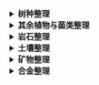 <details>
<summary><b>树种整理</b></summary>

| 树种中文名 | 树种英文名     | 推测学名 | 链接 | 备注 |
| ---------- | -------------- | -------- | ---- | ---- |
| 香脂冷杉   | Balsam Fir     | *Abies balsamea* | [植物智](https://www.iplant.cn/info/Abies%20balsamea)<br>[Wikipedia](https://en.wikipedia.org/wiki/Abies_balsamea) |
| 河桦       | Black Birch    | *Betula nigra* | [植物智](https://www.iplant.cn/info/Betula%20nigra)<br>[Wikipedia](https://en.wikipedia.org/wiki/Betula_nigra) |
| 黑胡桃     | Black Walnut   | *Juglans nigra* | [植物智](https://www.iplant.cn/info/Juglans%20nigra)<br>[Wikipedia](https://en.wikipedia.org/wiki/Juglans_nigra) |
| 雪松       | Cedar          | *Cedrus* sp. | [植物智](https://www.iplant.cn/info/Cedrus)<br>[Wikipedia](https://en.wikipedia.org/wiki/Cedrus) |
| 肉桂       | Cinnamon       | *Cinnamomum* sp. | [植物智](https://www.iplant.cn/info/Cinnamomum)<br>[Wikipedia](https://en.wikipedia.org/wiki/Cinnamomum) | 还是肉桂常用些（
| 椰         | Coconut Palm   | *Cocos nucifera* | [植物智](https://www.iplant.cn/info/Cocos%20nucifera)<br>[Wikipedia](https://en.wikipedia.org/wiki/Coconut) |
| 欧洲栓皮栎 | Cork Oak       | *Quercus suber* | [植物智](https://www.iplant.cn/info/Quercus%20suber)<br>[Wikipedia](https://en.wikipedia.org/wiki/Quercus_suber) |
| 加拿大铁杉 | Eastern Hemlock | *Tsuga canadensis* | [植物智](https://www.iplant.cn/info/Tsuga%20canadensis)<br>[Wikipedia](https://en.wikipedia.org/wiki/Tsuga_canadensis) |
| 刺桐       | Erythrina      | *Erythrina* sp. | [植物智](https://www.iplant.cn/info/Erythrina)<br>[Wikipedia](https://en.wikipedia.org/wiki/Erythrina) |
| 美国皂荚   | Honey Locust   | *Gleditsia triacanthos* | [植物智](https://www.iplant.cn/info/Gleditsia%20triacanthos)<br>[Wikipedia](https://en.wikipedia.org/wiki/Honey_locust) |
| 杜松       | Juniper        | *Juniperus* sp. | [植物智](https://www.iplant.cn/info/Juniperus)<br>[Wikipedia](https://en.wikipedia.org/wiki/Juniper) | 会产出杜松子
| 木兰       | Magnolia       | *Magnolia* sp. | [植物智](https://www.iplant.cn/info/Magnolia)<br>[Wikipedia](https://en.wikipedia.org/wiki/Magnolia) |
| 枫         | Maple          | *Acer* sp. | [植物智](https://www.iplant.cn/info/Acer)<br>[Wikipedia](https://en.wikipedia.org/wiki/Maple) |
| *北美果松* | Pinyon Pine    | *Pinus* subsect. *Cembroides* | [Wikipedia](https://en.wikipedia.org/wiki/Pinyon_pine) | 植物智里这些物种都叫xx果松<br>根据产地起的名
| *西部桦*   | Red Birch      | *Betula occidentalis* | [植物智](https://www.iplant.cn/info/Betula%20occidentalis)<br>[Wikipedia](https://en.wikipedia.org/wiki/Betula_occidentalis) | 根据种加词起的名<br>`西桦`已有，`水桦`易歧义
| 橡胶树     | Sharinga       | *Hevea brasiliensis* | [植物智](https://www.iplant.cn/info/Hevea%20brasiliensis)<br>[Wikipedia](https://en.wikipedia.org/wiki/Hevea_brasiliensis) |
| 垂柳       | Weeping Willow | *Salix babylonica* | [植物智](https://www.iplant.cn/info/Salix%20babylonica)<br>[Wikipedia](https://en.wikipedia.org/wiki/Salix_babylonica) |
| 异叶铁杉   | Western Hemlock | *Tsuga heterophylla* | [植物智](https://www.iplant.cn/info/Tsuga%20heterophylla)<br>[Wikipedia](https://en.wikipedia.org/wiki/Tsuga_heterophylla) |
| 加拿大黄桦 | Yellow Birch   | *Betula alleghaniensis* | [植物智](https://www.iplant.cn/info/Betula%20alleghaniensis)<br>[Wikipedia](https://en.wikipedia.org/wiki/Betula_alleghaniensis) |

注：木种还有两个`烧焦的`/`Charred`（仅出现于木炭堆燃烧后）和`石化紫颂`/`Petrified Chorus`（没有树苗，自然生成的形态和[紫颂树](https://minecraft.fandom.com/zh/wiki/%E7%B4%AB%E9%A2%82%E6%A0%91)类似，`硅化`听上去有点怪）

</details><details>
<summary><b>其余植物与菌类整理</b></summary>

| 植物与菌类中文名 | 植物与菌类英文名           | 推测学名 | 链接 | 备注 |
| ---------------- | -------------------------- | -------- | ---- | ---- |
|                  | Lily                       |          |      |      |
|                  | Morning Glory              |          |      |      |
|                  | Bellflower                 |          |      |      |
|                  | Goldenrod                  |          |      |      |
|                  | Clover                     |          |      |      |
|                  | Stinging Nettle            |          |      |      |
|                  | Oyster Mushroom            |          |      |      |
|                  | Lion's Mane Mushroom       |          |      |      |
|                  | Sulfur Shelf Mushroom      |          |      |      |
|                  | Honey Mushroom             |          |      |      |
|                  | Artist Conk Mushroom       |          |      |      |
|                  | Turkey Tail Mushroom       |          |      |      |
|                  | Cinnabar Polypore Mushroom |          |      |      |
|                  | Tinder Conk Mushroom       |          |      |      |
|                  | Asparagus                  |          |      |      |
|                  | Barley                     |          |      |      |
|                  | Camphor Basil              |          |      |      |
|                  | Corn                       |          |      |      |
|                  | Cotton                     |          |      |      |
|                  | Jute                       |          |      |      |
|                  | Millet                     |          |      |      |
|                  | Oat                        |          |      |      |
|                  | Rice                       |          |      |      |
|                  | Rye                        |          |      |      |
|                  | Sorghum                    |          |      |      |
|                  | Elderberry                 |          |      |      |
|                  | Snowberry                  |          |      |      |
|                  | Blueberry                  |          |      |      |
|                  | Raspberry                  |          |      |      |
|                  | Blackberry                 |          |      |      |
|                  | Cranberry                  |          |      |      |
|                  | Pokeberry                  |          |      |      |
|                  | Strawberry                 |          |      |      |
|                  | Pineapple                  |          |      |      |
|                  | Banana Yucca               |          |      |      |
|                  | Aloe                       |          |      |      |
|                  | Soybean                    |          |      |      |
|                  | Juniper Berry              |          |      |      |

</details><details>
<summary><b>岩石整理</b></summary>

| 岩石中文名 | 岩石英文名        | 分类         | 出现位置             | 链接 | 备注 |
| ---------- | ----------------- | ------------ | -------------------- | ---- | ---- |
| 砂岩       | Sandstone         | 沉积岩       | 主世界<br>河海滩     |      |      |
| 红砂岩     | Red Sandstone     | 沉积岩       | 无                   |      |      |
| 沙漠砂岩   | Desert Sandstone  | 沉积岩       | 主世界<br>沙漠       |      |      |
| 灵魂砂岩   | Soul Sandstone    | 沉积岩       | 下界<br>灵魂沙峡谷   |      |      |
| 黑砂岩     | Black Sandstone   | 沉积岩       | 无                   |      |      |
| 白砂岩     | White Sandstone   | 沉积岩       | 主世界<br>少见       |      |      |
| 石灰岩     | Limestone         | 沉积岩       | 主世界<br>平原、森林 | [国家岩矿标本共享](http://www.nimrf.net.cn/yk?zym=Limestone)<br>[Wikipedia](https://en.wikipedia.org/wiki/Limestone) |      |
| 白云岩     | Dolostone         | 沉积岩       | 主世界<br>高山、针叶林 | [国家岩矿标本共享](http://www.nimrf.net.cn/yk?zym=Dolostone)<br>[Wikipedia](https://en.wikipedia.org/wiki/Dolomite_(rock)) |      |
| 白垩岩     | Chalk             | 沉积岩       | 主世界<br>寒冷地区、河流、<br>海滩 | [国家岩矿标本共享](http://www.nimrf.net.cn/yk?zym=Chalk)<br>[Wikipedia](https://en.wikipedia.org/wiki/Chalk) |      |
| 泥灰岩     | Marlstone         | 沉积岩       | 主世界<br>蘑菇岛、海滩 | [国家岩矿标本共享](http://www.nimrf.net.cn/yk?zym=Marl)<br>[Wikipedia](https://en.wikipedia.org/wiki/Marl) |      |
| 页岩       | Shale             | 沉积岩       | 主世界<br>河流、海滩 | [国家岩矿标本共享](http://www.nimrf.net.cn/yk?zym=Shale)<br>[Wikipedia](https://en.wikipedia.org/wiki/Shale) |      |
| 泥岩       | Mudstone          | 沉积岩       | 主世界<br>丛林、沼泽 | [国家岩矿标本共享](http://www.nimrf.net.cn/yk?zym=Mudstone)<br>[Wikipedia](https://en.wikipedia.org/wiki/Mudstone) |      |
| 粉砂岩     | Siltstone         | 沉积岩       | 主世界<br>热带草原、恶地、<br>沙漠、平原 | [国家岩矿标本共享](http://www.nimrf.net.cn/yk?zym=Siltstone)<br>[Wikipedia](https://en.wikipedia.org/wiki/Siltstone) |      |
| 可弯砂岩   | Itacolumite       | 沉积岩       | 主世界<br>沙漠       | [国家岩矿标本共享](http://www.nimrf.net.cn/yk?zym=Itacolumite)<br>[Wikipedia](https://en.wikipedia.org/wiki/Itacolumite) |      |
| 长石砂岩   | Arkose            | 沉积岩       | 主世界<br>恶地       | [国家岩矿标本共享](http://www.nimrf.net.cn/yk?zym=Arkose)<br>[Wikipedia](https://en.wikipedia.org/wiki/Arkose) |      |
| 杂砂岩     | Graywacke         | 沉积岩       | 主世界<br>热带草原   | [国家岩矿标本共享](http://www.nimrf.net.cn/yk?zym=Graywacke)<br>（a）<br>[国家岩矿标本共享](http://www.nimrf.net.cn/yk?zym=Greywacke)<br>（e）<br>[Wikipedia](https://en.wikipedia.org/wiki/Greywacke) |      |
| *蜜蜡岩*   | Honeystone        | 沉积岩       | 下界<br>灵魂沙峡谷   | [Wikipedia](https://en.wikipedia.org/wiki/Mellite)<br>（蜜蜡石） | 改成`岩`以作区分 |
| 角砾岩     | Breccia           | 沉积岩圆石   | 无                   | [国家岩矿标本共享](http://www.nimrf.net.cn/yk?zym=Breccia)<br>[Wikipedia](https://en.wikipedia.org/wiki/Breccia) |      |
| 石头       | Stone             | 火成岩       | 侵入体               |      |      |
| 花岗岩     | Granite           | 侵入性火成岩 | 主世界<br>平原、森林 |      |      |
| 闪长岩     | Diorite           | 侵入性火成岩 | 主世界<br>寒冷地区、高山、针叶林 |      |      |
| 安山岩     | Andesite          | 喷出性火成岩 | 主世界<br>寒冷地区   |      |      |
| 玄武岩     | Basalt            | 喷出性火成岩 | 下界<br>玄武岩三角洲 |      |      |
| 下界岩     | Netherrack        | 喷出性火成岩 | 下界<br>下界荒地     |      |      |
| 伟晶岩     | Pegmatite         | 侵入性火成岩 | 主世界<br>各处       | [国家岩矿标本共享](http://www.nimrf.net.cn/yk?zym=Pegmatite)<br>[Wikipedia](https://en.wikipedia.org/wiki/Pegmatite) |      |
| 灰色花岗岩 | Gray Granite      | 侵入性火成岩 | 主世界<br>高山、沼泽、<br>针叶林、寒冷地区 | [国家岩矿标本共享](http://www.nimrf.net.cn/yk?zym=Granite)<br>[Wikipedia](https://en.wikipedia.org/wiki/Granite) |      |
| 流纹岩     | Rhyolite          | 喷出性火成岩 | 主世界<br>热带草原、恶地、<br>沙漠、平原 | [国家岩矿标本共享](http://www.nimrf.net.cn/yk?zym=Rhyolite)<br>[Wikipedia](https://en.wikipedia.org/wiki/Rhyolite) |      |
| *钠闪碱流岩* | Comendite         | 喷出性火成岩 | 主世界<br>寒冷地区、森林、<br>针叶林 | [国家岩矿标本共享](http://www.nimrf.net.cn/yk?zym=Comendite)<br>[Wikipedia](https://en.wikipedia.org/wiki/Comendite) |      |
| 花岗闪长岩 | Granodiorite      | 侵入性火成岩 | 主世界<br>热带草原、森林、<br>平原 | [国家岩矿标本共享](http://www.nimrf.net.cn/yk?zym=Granodiorite)<br>[Wikipedia](https://en.wikipedia.org/wiki/Granodiorite) |      |
| 红色斑岩   | Red Porphyry      | 侵入性火成岩 | 主世界<br>恶地、沙漠、海洋 | [国家岩矿标本共享](http://www.nimrf.net.cn/yk?zym=Porphyry)<br>[Wikipedia](https://en.wikipedia.org/wiki/Porphyry_(geology)) |      |
| 紫色斑岩   | Purple Porphyry   | 喷出性火成岩 | 下界<br>绯红森林     | [国家岩矿标本共享](http://www.nimrf.net.cn/yk?zym=Porphyry)<br>[Wikipedia](https://en.wikipedia.org/wiki/Porphyry_(geology)) |      |
| 黑色英安岩 | Black Dacite      | 喷出性火成岩 | 主世界<br>森林、针叶林 | [国家岩矿标本共享](http://www.nimrf.net.cn/yk?zym=Dacite)<br>[Wikipedia](https://en.wikipedia.org/wiki/Dacite) |      |
| 红色英安岩 | Red Dacite        | 喷出性火成岩 | 主世界<br>热带草原、恶地、<br>沙漠、平原 | [国家岩矿标本共享](http://www.nimrf.net.cn/yk?zym=Dacite)<br>[Wikipedia](https://en.wikipedia.org/wiki/Dacite) |      |
| 角闪安山岩 | Hornblende Andesite | 喷出性火成岩 | 主世界<br>高山       | [国家岩矿标本共享](http://www.nimrf.net.cn/yk?zym=Hornblende%20Andesite)<br>[Wikipedia](https://en.wikipedia.org/wiki/Andesite)（安山岩） |      |
| 等色岩     | Shonkinite        | 侵入性火成岩 | 主世界<br>高山、沼泽 | [国家岩矿标本共享](http://www.nimrf.net.cn/yk?zym=Shonkinite)<br>[Wikipedia](https://en.wikipedia.org/wiki/Shonkinite) |      |
| 斜长岩     | Anorthosite       | 喷出性火成岩 | 主世界<br>高山、河流、森林、<br>针叶林、平原 | [国家岩矿标本共享](http://www.nimrf.net.cn/yk?zym=Anorthosite)<br>[Wikipedia](https://en.wikipedia.org/wiki/Anorthosite) |      |
| 苏长岩     | Norite            | 侵入性火成岩 | 主世界<br>丛林、热带草原 | [国家岩矿标本共享](http://www.nimrf.net.cn/yk?zym=Norite)<br>[Wikipedia](https://en.wikipedia.org/wiki/Norite) |      |
| 橄长岩     | Troctolite        | 喷出性火成岩 | 主世界<br>蘑菇岛、河流、<br>海滩、海洋 | [国家岩矿标本共享](http://www.nimrf.net.cn/yk?zym=Troctolite)<br>[Wikipedia](https://en.wikipedia.org/wiki/Troctolite) |      |
| 辉长岩     | Gabbro            | 喷出性火成岩 | 主世界<br>蘑菇岛、河流、<br>海滩、海洋 | [国家岩矿标本共享](http://www.nimrf.net.cn/yk?zym=Gabbro)<br>[Wikipedia](https://en.wikipedia.org/wiki/Gabbro) |      |
| 辉绿岩     | Diabase           | 侵入性火成岩 | 主世界<br>海洋、海滩 | [国家岩矿标本共享](http://www.nimrf.net.cn/yk?zym=Diabase)<br>[Wikipedia](https://en.wikipedia.org/wiki/Diabase) |      |
| 拉斑玄武岩 | Tholeiitic Basalt | 喷出性火成岩 | 主世界<br>蘑菇岛、河流、<br>海滩、海洋 | [国家岩矿标本共享](http://www.nimrf.net.cn/yk?zym=Tholeiite)<br>[Wikipedia](https://en.wikipedia.org/wiki/Tholeiitic_magma_series) |      |
| 辉石岩     | Pyroxenite        | 侵入性火成岩 | 下界<br>诡异森林     | [国家岩矿标本共享](http://www.nimrf.net.cn/yk?zym=Pyroxenite)<br>[Wikipedia](https://en.wikipedia.org/wiki/Pyroxenite) |      |
| 纯橄榄岩   | Dunite            | 侵入性火成岩 | 下界<br>玄武岩三角洲 | [国家岩矿标本共享](http://www.nimrf.net.cn/yk?zym=Dunite)<br>[Wikipedia](https://en.wikipedia.org/wiki/Dunite) |      |
| 方辉橄榄岩 | Harzburgite       | 侵入性火成岩 | 下界<br>诡异森林     | [国家岩矿标本共享](http://www.nimrf.net.cn/yk?zym=Harzburgite)<br>[Wikipedia](https://en.wikipedia.org/wiki/Harzburgite) |      |
| 二辉橄榄岩 | Lherzolite        | 侵入性火成岩 | 下界<br>诡异森林     | [国家岩矿标本共享](http://www.nimrf.net.cn/yk?zym=Lherzolite)<br>[Wikipedia](https://en.wikipedia.org/wiki/Lherzolite) |      |
| 异剥橄榄岩 | Wehrlite          | 侵入性火成岩 | 下界<br>灵魂沙峡谷   | [国家岩矿标本共享](http://www.nimrf.net.cn/yk?zym=Wehrlite)<br>[Wikipedia](https://en.wikipedia.org/wiki/Wehrlite) |      |
| 科马提岩   | Komatiite         | 喷出性火成岩 | 下界<br>绯红森林     | [国家岩矿标本共享](http://www.nimrf.net.cn/yk?zym=Komatiite)<br>[Wikipedia](https://en.wikipedia.org/wiki/Komatiite) |      |
| 响岩       | Phonolite         | 喷出性火成岩 |                      | [国家岩矿标本共享](http://www.nimrf.net.cn/yk?zym=Phonolite)<br>[Wikipedia](https://en.wikipedia.org/wiki/Phonolite) | 仅1.18 |
| 变正长岩   | Episyenite        | 侵入性火成岩 |                      | [CNKI](https://www.cnki.net/KCMS/detail/detail.aspx?dbcode=CJFD&dbname=CJFDLAST2021&filename=GWYD202101003)<br>[Wikipedia](https://en.wikipedia.org/wiki/Syenite#Episyenite) | 仅1.18<br>CNKI仅作中英对照 |
| 霞石正长岩 | Nepheline Syenite | 侵入性火成岩 |                      | [国家岩矿标本共享](http://www.nimrf.net.cn/yk?zym=Nepheline%20Syenite)<br>[Wikipedia](https://en.wikipedia.org/wiki/Nepheline_syenite) | 仅1.18 |
| 圆石       | Cobblestone       | 火成岩圆石   | 无                   |      |      |
| 黑石       | Blackstone        | 火成岩圆石<br>镁铁质尤甚 | 无       |      |      |
| 黑曜石     | Obsidian          | 火山岩       | 主世界<br>地层深处   |      |      |
| 哭泣的黑曜石 | Crying Obsidian | 火山岩       | 原本位置             |      |      |
| 雪花黑曜石 | Snowflake Obsidian | 火山岩      | 主世界<br>地层深处   | [国家岩矿标本共享](http://www.nimrf.net.cn/yk?zym=Obsidian)<br>[Wikipedia](https://en.wikipedia.org/wiki/Obsidian) |      |
| *血黑曜石* | Blood Obsidian    | 火山岩       | 主世界<br>地层深处   | [国家岩矿标本共享](http://www.nimrf.net.cn/yk?zym=Obsidian)<br>[Wikipedia](https://en.wikipedia.org/wiki/Obsidian) |      |
| 浮岩       | Pumice            | 火山岩       | 下界<br>侵入体       | [国家岩矿标本共享](http://www.nimrf.net.cn/yk?zym=Pumice)<br>[Wikipedia](https://en.wikipedia.org/wiki/Pumice) |      |
| 火山渣     | Scoria            | 火山岩       | 下界<br>侵入体       | [国家岩矿标本共享](http://www.nimrf.net.cn/yk?zym=Scoria)<br>[Wikipedia](https://en.wikipedia.org/wiki/Scoria) |      |
| 安山质凝灰岩 | Andesitic Tuff  | 火山岩       | 同安山岩             | [国家岩矿标本共享](http://www.nimrf.net.cn/yk?zym=Andesitic%20Tuff)<br>[Wikipedia](https://en.wikipedia.org/wiki/Tuff) |      |
| 玄武质凝灰岩 | Basaltic Tuff   | 火山岩       | 同玄武岩             | [国家岩矿标本共享](http://www.nimrf.net.cn/yk?zym=Basaltic%20Tuff)<br>[Wikipedia](https://en.wikipedia.org/wiki/Tuff) |      |
| 流纹质凝灰岩 | Rhyolitic Tuff  | 火山岩       | 同流纹岩             | [国家岩矿标本共享](http://www.nimrf.net.cn/yk?zym=Rhyolitic%20Tuff)<br>[Wikipedia](https://en.wikipedia.org/wiki/Tuff) |      |
| 金伯利凝灰岩 | Kimberlitic Tuff | 火山岩      | 同金伯利岩           | [Wikipedia](https://en.wikipedia.org/wiki/Tuff) | 国家岩矿标本中有<br>`金伯利岩凝灰岩` |
| 科马提凝灰岩 | Komatiitic Tuff  | 火山岩      | 同科马提岩           | [Wikipedia](https://en.wikipedia.org/wiki/Tuff) |      |
| 深板岩     | Deepslate         | 变质岩       | 主世界               |      |      |
| 黑色大理岩 | Black Marble      | 变质岩       | 主世界<br>森林       | [国家岩矿标本共享](http://www.nimrf.net.cn/yk?zym=Marble)<br>[Wikipedia](https://en.wikipedia.org/wiki/Marble) |      |
| 灰色大理岩 | Gray Marble       | 变质岩       | 主世界<br>平原、高山 | [国家岩矿标本共享](http://www.nimrf.net.cn/yk?zym=Marble)<br>[Wikipedia](https://en.wikipedia.org/wiki/Marble) |      |
| 白色大理岩 | White Marble      | 变质岩       | 主世界<br>寒冷地区、针叶林 | [国家岩矿标本共享](http://www.nimrf.net.cn/yk?zym=Marble)<br>[Wikipedia](https://en.wikipedia.org/wiki/Marble) |      |
| 玫瑰大理岩 | Rose Marble       | 变质岩       | 主世界<br>热带草原、沙漠 | [国家岩矿标本共享](http://www.nimrf.net.cn/yk?zym=Marble)<br>[Wikipedia](https://en.wikipedia.org/wiki/Marble) |      |
| 板岩       | Slate             | 变质岩       | 主世界<br>丛林、沼泽 | [国家岩矿标本共享](http://www.nimrf.net.cn/yk?zym=Slate)<br>[Wikipedia](https://en.wikipedia.org/wiki/Slate) |      |
| 千枚岩     | Phyllite          | 变质岩       | 主世界<br>寒冷地区、丛林、<br>沼泽 | [国家岩矿标本共享](http://www.nimrf.net.cn/yk?zym=Phyllite)<br>[Wikipedia](https://en.wikipedia.org/wiki/Phyllite) |      |
| 云母片岩   | Mica Schist       | 变质岩       | 主世界<br>寒冷地区、丛林、<br>沼泽 | [国家岩矿标本共享](http://www.nimrf.net.cn/yk?zym=Mica%20Schist)<br>[Wikipedia](https://en.wikipedia.org/wiki/Schist) |      |
| 蓝片岩     | Blueschist        | 变质岩       | 下界<br>灵魂沙峡谷   | [国家岩矿标本共享](http://www.nimrf.net.cn/yk?zym=Blueschist)<br>[Wikipedia](https://en.wikipedia.org/wiki/Blueschist) |      |
| 绿片岩     | Greenschist       | 变质岩       | 主世界<br>高山       | [国家岩矿标本共享](http://www.nimrf.net.cn/yk?zym=Greenschist)<br>[Wikipedia](https://en.wikipedia.org/wiki/Greenschist) |      |
| 片麻岩     | Gneiss            | 变质岩       | 主世界<br>寒冷地区、丛林、<br>高山 | [国家岩矿标本共享](http://www.nimrf.net.cn/yk?zym=Gneiss)<br>[Wikipedia](https://en.wikipedia.org/wiki/Gneiss) |      |
| 石英岩     | Quartzite         | 变质岩       | 主世界<br>热带草原、恶地、<br>沙漠 | [国家岩矿标本共享](http://www.nimrf.net.cn/yk?zym=Quartzite)<br>[Wikipedia](https://en.wikipedia.org/wiki/Quartzite) |      |
| 皂石       | Soapstone         | 变质岩       | 主世界<br>森林、针叶林 | [国家岩矿标本共享](http://www.nimrf.net.cn/yk?zym=Soapstone)<br>[Wikipedia](https://en.wikipedia.org/wiki/Soapstone) |      |
| 蛇纹岩     | Serpentinite      | 变质岩       | 主世界<br>高山       | [国家岩矿标本共享](http://www.nimrf.net.cn/yk?zym=Serpentinite)<br>[Wikipedia](https://en.wikipedia.org/wiki/Serpentinite) |      |
| *铬硅云母* | Mariposite        | 变质岩       | 主世界<br>高山       | [Wikipedia](https://en.wikipedia.org/wiki/Mariposite) | 富铬的云母 |
| 榴辉岩     | Eclogite          | 变质岩       | 主世界<br>丛林、沼泽 | [国家岩矿标本共享](http://www.nimrf.net.cn/yk?zym=Eclogite)<br>[Wikipedia](https://en.wikipedia.org/wiki/Eclogite) |      |
| 矽卡岩     | Skarn             | 变质岩圆石   | 无                   | [国家岩矿标本共享](http://www.nimrf.net.cn/yk?zym=Skarn)<br>[Wikipedia](https://en.wikipedia.org/wiki/Skarn) |      |
| 末地石     | End Stone         | 异界岩石     | 末地                 |      |      |
| 白片岩     | Whiteschist       | 异界岩石     | 主世界<br>高山       | [国家岩矿标本共享](http://www.nimrf.net.cn/yk?zym=White%20schist)<br>[Wikipedia](https://en.wikipedia.org/wiki/Whiteschist) |      |
| *方镁岩*   | Sommanite         | 异界岩石     | 主世界<br>针叶林     | 未找到 | 1.16旧名<br>Ferropericlase |
| *林伍德岩* | Ringwoodine       | 异界岩石     | 主世界<br>高山       | [国家岩矿标本共享](http://www.nimrf.net.cn/kwx/detail/2271)<br>[CNKI](https://www.cnki.net/KCMS/detail/detail.aspx?dbcode=CJFD&dbname=CJFDLAST2018&filename=KWXB201805002)<br>[Wikipedia](https://en.wikipedia.org/wiki/Ringwoodite) | `尖晶橄榄岩`易混淆<br>CNKI仅作中英对照 |
| *瓦兹利岩* | Wadsleyone        | 异界岩石     | 主世界<br>蘑菇岛、海滩、<br>海洋 | [国家岩矿标本共享](http://www.nimrf.net.cn/kwx/detail/2857)<br>[CNKI](https://www.cnki.net/KCMS/detail/detail.aspx?dbcode=CDFD&dbname=CDFDLAST2022&filename=1022401099.nh)<br>[Wikipedia](https://en.wikipedia.org/wiki/Wadsleyite) | 改成`岩`以作区分<br>CNKI仅作中英对照 |
| *布里奇曼岩* | Bridgmanham     | 异界岩石     | 主世界<br>热带草原、恶地、<br>沙漠、平原 | [CNKI](https://www.cnki.net/KCMS/detail/detail.aspx?dbcode=CJFD&dbname=CJFDLAST2020&filename=GYWL201906002)<br>[Wikipedia](https://en.wikipedia.org/wiki/Silicate_perovskite) | 改成`岩`以作区分<br>CNKI仅作中英对照 |
| *后钙钛矿* | Post Perovskite   | 异界岩石     | 主世界<br>河流、沼泽 | [CNKI](https://www.cnki.net/KCMS/detail/detail.aspx?dbcode=CJFD&dbname=CJFD2013&filename=DQKX201303009)<br>[Wikipedia](https://en.wikipedia.org/wiki/Post-perovskite) | CNKI仅作中英对照 |
| 陨石       | Meteorite         | 陨石岩石     | 陨石                 | [国家岩矿标本共享](https://www.nimrf.net.cn/yk?zym=Meteorite)<br>[Wikipedia](https://en.wikipedia.org/wiki/Meteorite) |      |
| 冰封陨石   | Frozen Meteorite  | 陨石岩石     | 陨石                 | [Wikipedia](https://en.wikipedia.org/wiki/Meteorite) |      |
| 顽火辉石球粒陨石 | Enstatite Chondrite | 陨石岩石 | 陨石             | [Wikipedia](https://en.wikipedia.org/wiki/Enstatite_chondrite) |      |
| 条状铁层   | Banded Iron Formation | 矿物岩石 |                      | [国家岩矿标本共享](http://www.nimrf.net.cn/yk?zym=Banded%20Iron%20Formation)<br>[Wikipedia](https://en.wikipedia.org/wiki/Banded_iron_formation) | 仅1.18 |
| 沼泽铁     | Bog Iron          | 矿物岩石     |                      | [国家岩矿标本共享](http://www.nimrf.net.cn/yk?zym=Bog%20Iron)<br>[Wikipedia](https://en.wikipedia.org/wiki/Bog_iron) |      |
| 铁石       | Ironstone         | 矿物岩石     |                      | [国家岩矿标本共享](http://www.nimrf.net.cn/yk?zym=Ironstone)<br>[Wikipedia](https://en.wikipedia.org/wiki/Ironstone) |      |
| 蒸发岩     | Evaporite         | 矿物岩石     |                      | [国家岩矿标本共享](http://www.nimrf.net.cn/yk?zym=Evaporite)<br>[Wikipedia](https://en.wikipedia.org/wiki/Evaporite) | 仅1.16 |
| 磷块岩     | Phosphorite       | 矿物岩石     |                      | [国家岩矿标本共享](http://www.nimrf.net.cn/yk?zym=Phosphorite)<br>[Wikipedia](https://en.wikipedia.org/wiki/Phosphorite) |      |
| 钾石盐岩   | Sylvinite         | 矿物岩石     |                      | [国家岩矿标本共享](https://www.nimrf.net.cn/yk?zym=Sylvinite)<br>[Wikipedia](https://en.wikipedia.org/wiki/Sylvinite) |      |
| 滴水石     | Dripstone         | 滴水石       |                      |      |      |
| 硼酸盐滴水石 | Boracitic Dripstone | 滴水石   |                      |      | 仅1.18 |
| 含铁滴水石 | Ferric Dripstone  | 滴水石       |                      |      | 仅1.18 |
| 石膏质滴水石 | Gypsic Dripstone | 滴水石      |                      |      | 仅1.18 |
| 岩盐质滴水石 | Halitic Dripstone | 滴水石     |                      |      | 仅1.18 |
| 含镁滴水石 | Magnesitic Dripstone | 滴水石    |                      |      | 仅1.18 |
| 含硝滴水石 | Nitric Dripstone  | 滴水石       |                      |      | 仅1.18 |
| 含锆滴水石 | Zirconic Dripstone | 滴水石      |                      |      | 仅1.18 |

</details><details>
<summary><b>土壤整理</b></summary>

| 土壤中文名 | 土壤英文名        | 链接      | 备注 |
| ---------- | ----------------- | --------- | ---- |
| 泥土       | Dirt              |           |      |
| 腐殖土     | Humus             | [Wikipedia](https://en.wikipedia.org/wiki/Humus) |      |
| 壤土       | Loam              | [Wikipedia](https://en.wikipedia.org/wiki/Loam) |      |
| 黏壤土     | Clay Loam         | [Wikipedia](https://commons.wikimedia.org/wiki/File:SoilTexture_USDA.svg) | 翻译直接术语在线 |
| 砂质壤土   | Sandy Loam        | [Wikipedia](https://commons.wikimedia.org/wiki/File:SoilTexture_USDA.svg) | 翻译直接术语在线 |
| 粉质壤土   | Silty Loam        | [Wikipedia](https://commons.wikimedia.org/wiki/File:SoilTexture_USDA.svg) | 翻译直接术语在线 |
| 砂质黏壤土 | Sandy Clay Loam   | [Wikipedia](https://commons.wikimedia.org/wiki/File:SoilTexture_USDA.svg) | 翻译直接术语在线 |
| 粉质黏壤土 | Silty Clay Loam   | [Wikipedia](https://commons.wikimedia.org/wiki/File:SoilTexture_USDA.svg) | 翻译直接术语在线 |
| 壤质砂土   | Loamy Sand        | [Wikipedia](https://commons.wikimedia.org/wiki/File:SoilTexture_USDA.svg) | 翻译直接术语在线 |
| 砂质黏土   | Sandy Clay        | [Wikipedia](https://commons.wikimedia.org/wiki/File:SoilTexture_USDA.svg) | 翻译直接术语在线 |
| 粉质黏土   | Silty Clay        | [Wikipedia](https://commons.wikimedia.org/wiki/File:SoilTexture_USDA.svg) | 翻译直接术语在线 |
| 永冻土     | Permafrost        | [Wikipedia](https://en.wikipedia.org/wiki/Permafrost)<br>[百度](https://baike.baidu.com/item/%E6%B0%B8%E5%86%BB%E5%B1%82/3501102?fr=ge_ala) |      |
| 砖红壤     | Laterite          | [Wikipedia](https://en.wikipedia.org/wiki/Laterite)<br>[百度](https://baike.baidu.com/item/%E7%A0%96%E7%BA%A2%E5%A3%A4/8092449?fr=ge_ala) |      |
| 高岭岩     | Kaolin            | [Wikipedia](https://en.wikipedia.org/wiki/Kaolinite) | 改成`岩`避免冲突<br>挖掘需要镐 |

</details><details>
<summary><b>矿物整理</b></summary>

| 矿物中文名 | 矿物英文名           | 化学式或主要成分 | 链接 | 备注 |
| ---------- | -------------------- | ---------------- | ---- | ---- |
| 螺硫银矿   | Acanthite            | $Ag_2S$ | [Mineralogy Database](http://webmineral.com/data/Acanthite.shtml)<br>[国家岩矿标本共享](http://www.nimrf.net.cn/kwx/detail/22)<br>[Wikipedia](https://en.wikipedia.org/wiki/Acanthite) |      |
|            | Alumina              |                  | Mineralogy Database<br>国家岩矿标本共享<br>Wikipedia |      |
|            | Amber                |                  | Mineralogy Database<br>国家岩矿标本共享<br>Wikipedia |      |
|            | Amphibole            |                  | Mineralogy Database<br>国家岩矿标本共享<br>Wikipedia |      |
|            | Andesine             |                  | Mineralogy Database<br>国家岩矿标本共享<br>Wikipedia |      |
|            | Anthracite Coal      |                  | Mineralogy Database<br>国家岩矿标本共享<br>Wikipedia |      |
|            | Aquamarine           |                  | Mineralogy Database<br>国家岩矿标本共享<br>Wikipedia |      |
|            | Apatite              |                  | Mineralogy Database<br>国家岩矿标本共享<br>Wikipedia |      |
|            | Azurite              |                  | Mineralogy Database<br>国家岩矿标本共享<br>Wikipedia |      |
|            | Azurmalachite        |                  | Mineralogy Database<br>国家岩矿标本共享<br>Wikipedia |      |
|            | Baddeleyite          |                  | Mineralogy Database<br>国家岩矿标本共享<br>Wikipedia |      |
|            | Barite               |                  | Mineralogy Database<br>国家岩矿标本共享<br>Wikipedia |      |
|            | Bauxite              |                  | Mineralogy Database<br>国家岩矿标本共享<br>Wikipedia |      |
|            | Bismuthinite         |                  | Mineralogy Database<br>国家岩矿标本共享<br>Wikipedia |      |
|            | Bituminous Coal      |                  | Mineralogy Database<br>国家岩矿标本共享<br>Wikipedia |      |
|            | Bridgmanite          |                  | Mineralogy Database<br>国家岩矿标本共享<br>Wikipedia |      |
|            | Calcite              |                  | Mineralogy Database<br>国家岩矿标本共享<br>Wikipedia |      |
|            | Calcium Chloride     |                  | Mineralogy Database<br>国家岩矿标本共享<br>Wikipedia |      |
|            | Calcium Silicate     |                  | Mineralogy Database<br>国家岩矿标本共享<br>Wikipedia |      |
|            | Cassiterite          |                  | Mineralogy Database<br>国家岩矿标本共享<br>Wikipedia |      |
|            | Celestine            |                  | Mineralogy Database<br>国家岩矿标本共享<br>Wikipedia |      |
|            | Cerium Monazite      |                  | Mineralogy Database<br>国家岩矿标本共享<br>Wikipedia |      |
|            | Chalcocite           |                  | Mineralogy Database<br>国家岩矿标本共享<br>Wikipedia |      |
|            | Chalcopyrite         |                  | Mineralogy Database<br>国家岩矿标本共享<br>Wikipedia |      |
|            | Chlorite             |                  | Mineralogy Database<br>国家岩矿标本共享<br>Wikipedia |      |
|            | Chrome Enstatite     |                  | Mineralogy Database<br>国家岩矿标本共享<br>Wikipedia |      |
|            | Chromite             |                  | Mineralogy Database<br>国家岩矿标本共享<br>Wikipedia |      |
|            | Cinnabar             |                  | Mineralogy Database<br>国家岩矿标本共享<br>Wikipedia |      |
|            | Cobaltite            |                  | Mineralogy Database<br>国家岩矿标本共享<br>Wikipedia |      |
|            | Coke                 |                  | Mineralogy Database<br>国家岩矿标本共享<br>Wikipedia |      |
|            | Columbite            |                  | Mineralogy Database<br>国家岩矿标本共享<br>Wikipedia |      |
|            | Cooperite            |                  | Mineralogy Database<br>国家岩矿标本共享<br>Wikipedia |      |
|            | Cryolite             |                  | Mineralogy Database<br>国家岩矿标本共享<br>Wikipedia |      |
|            | Diopside             |                  | Mineralogy Database<br>国家岩矿标本共享<br>Wikipedia |      |
|            | Dolomite             |                  | Mineralogy Database<br>国家岩矿标本共享<br>Wikipedia |      |
|            | Enstatite            |                  | Mineralogy Database<br>国家岩矿标本共享<br>Wikipedia |      |
|            | Ferropericlase       |                  | Mineralogy Database<br>国家岩矿标本共享<br>Wikipedia |      |
|            | Fluorite             |                  | Mineralogy Database<br>国家岩矿标本共享<br>Wikipedia |      |
|            | Fosterite            |                  | Mineralogy Database<br>国家岩矿标本共享<br>Wikipedia |      |
|            | Galena               |                  | Mineralogy Database<br>国家岩矿标本共享<br>Wikipedia |      |
|            | Gadolinium Monazite  |                  | Mineralogy Database<br>国家岩矿标本共享<br>Wikipedia |      |
|            | Garnet               |                  | Mineralogy Database<br>国家岩矿标本共享<br>Wikipedia |      |
|            | Graphite             |                  | Mineralogy Database<br>国家岩矿标本共享<br>Wikipedia |      |
|            | Greenockite          |                  | Mineralogy Database<br>国家岩矿标本共享<br>Wikipedia |      |
|            | Goethite             |                  | Mineralogy Database<br>国家岩矿标本共享<br>Wikipedia |      |
|            | Gypsum               |                  | Mineralogy Database<br>国家岩矿标本共享<br>Wikipedia |      |
|            | Hafnia               |                  | Mineralogy Database<br>国家岩矿标本共享<br>Wikipedia |      |
|            | Hedenbergite         |                  | Mineralogy Database<br>国家岩矿标本共享<br>Wikipedia |      |
|            | Iron Chloride        |                  | Mineralogy Database<br>国家岩矿标本共享<br>Wikipedia |      |
|            | Ilmenite             |                  | Mineralogy Database<br>国家岩矿标本共享<br>Wikipedia |      |
|            | Kyanite              |                  | Mineralogy Database<br>国家岩矿标本共享<br>Wikipedia |      |
|            | Labradorite          |                  | Mineralogy Database<br>国家岩矿标本共享<br>Wikipedia |      |
|            | Lanthanum Monazite   |                  | Mineralogy Database<br>国家岩矿标本共享<br>Wikipedia |      |
|            | Laurite              |                  | Mineralogy Database<br>国家岩矿标本共享<br>Wikipedia |      |
|            | Lautarite            |                  | Mineralogy Database<br>国家岩矿标本共享<br>Wikipedia |      |
|            | Lepidolite           |                  | Mineralogy Database<br>国家岩矿标本共享<br>Wikipedia |      |
|            | Lignite              |                  | Mineralogy Database<br>国家岩矿标本共享<br>Wikipedia |      |
|            | Lonsdaleite Diamond  |                  | Mineralogy Database<br>国家岩矿标本共享<br>Wikipedia |      |
|            | Lorandite            |                  | Mineralogy Database<br>国家岩矿标本共享<br>Wikipedia |      |
|            | Magnesia             |                  | Mineralogy Database<br>国家岩矿标本共享<br>Wikipedia |      |
|            | Magnesium Chloride   |                  | Mineralogy Database<br>国家岩矿标本共享<br>Wikipedia |      |
|            | Magnesite            |                  | Mineralogy Database<br>国家岩矿标本共享<br>Wikipedia |      |
|            | Magnetite            |                  | Mineralogy Database<br>国家岩矿标本共享<br>Wikipedia |      |
|            | Hematite             |                  | Mineralogy Database<br>国家岩矿标本共享<br>Wikipedia |      |
|            | Malachite            |                  | Mineralogy Database<br>国家岩矿标本共享<br>Wikipedia |      |
|            | Mellite              |                  | Mineralogy Database<br>国家岩矿标本共享<br>Wikipedia |      |
|            | Montroydite          |                  | Mineralogy Database<br>国家岩矿标本共享<br>Wikipedia |      |
|            | Biotite              |                  | Mineralogy Database<br>国家岩矿标本共享<br>Wikipedia |      |
|            | Muscovite            |                  | Mineralogy Database<br>国家岩矿标本共享<br>Wikipedia |      |
|            | Molybdenite          |                  | Mineralogy Database<br>国家岩矿标本共享<br>Wikipedia |      |
|            | Neodymium Monazite   |                  | Mineralogy Database<br>国家岩矿标本共享<br>Wikipedia |      |
|            | Nepheline            |                  | Mineralogy Database<br>国家岩矿标本共享<br>Wikipedia |      |
|            | Olivine              |                  | Mineralogy Database<br>国家岩矿标本共享<br>Wikipedia |      |
|            | Opal                 |                  | Mineralogy Database<br>国家岩矿标本共享<br>Wikipedia |      |
|            | Orthoclase Feldspar  |                  | Mineralogy Database<br>国家岩矿标本共享<br>Wikipedia |      |
|            | Pearl                |                  | Mineralogy Database<br>国家岩矿标本共享<br>Wikipedia |      |
|            | Pentlandite          |                  | Mineralogy Database<br>国家岩矿标本共享<br>Wikipedia |      |
|            | Peridot              |                  | Mineralogy Database<br>国家岩矿标本共享<br>Wikipedia |      |
|            | Perlite              |                  | Mineralogy Database<br>国家岩矿标本共享<br>Wikipedia |      |
|            | Perovskite           |                  | Mineralogy Database<br>国家岩矿标本共享<br>Wikipedia |      |
|            | Petalite             |                  | Mineralogy Database<br>国家岩矿标本共享<br>Wikipedia |      |
|            | Pink Salt            |                  | Mineralogy Database<br>国家岩矿标本共享<br>Wikipedia |      |
|            | Pollucite            |                  | Mineralogy Database<br>国家岩矿标本共享<br>Wikipedia |      |
|            | Plagioclase Feldspar |                  | Mineralogy Database<br>国家岩矿标本共享<br>Wikipedia |      |
|            | Platinum Arsenide    |                  | Mineralogy Database<br>国家岩矿标本共享<br>Wikipedia |      |
|            | Pyrite               |                  | Mineralogy Database<br>国家岩矿标本共享<br>Wikipedia |      |
|            | Pyrochlore           |                  | Mineralogy Database<br>国家岩矿标本共享<br>Wikipedia |      |
|            | Pyrolusite           |                  | Mineralogy Database<br>国家岩矿标本共享<br>Wikipedia |      |
|            | Pyroxene             |                  | Mineralogy Database<br>国家岩矿标本共享<br>Wikipedia |      |
|            | Quicklime            |                  | Mineralogy Database<br>国家岩矿标本共享<br>Wikipedia |      |
|            | Realgar              |                  | Mineralogy Database<br>国家岩矿标本共享<br>Wikipedia |      |
|            | Rheniite             |                  | Mineralogy Database<br>国家岩矿标本共享<br>Wikipedia |      |
|            | Rhodochrosite        |                  | Mineralogy Database<br>国家岩矿标本共享<br>Wikipedia |      |
|            | Rhodonite            |                  | Mineralogy Database<br>国家岩矿标本共享<br>Wikipedia |      |
|            | Ringwoodite          |                  | Mineralogy Database<br>国家岩矿标本共享<br>Wikipedia |      |
|            | Ruby                 |                  | Mineralogy Database<br>国家岩矿标本共享<br>Wikipedia |      |
|            | Rutile               |                  | Mineralogy Database<br>国家岩矿标本共享<br>Wikipedia |      |
|            | Samarium Monazite    |                  | Mineralogy Database<br>国家岩矿标本共享<br>Wikipedia |      |
|            | Sanidine             |                  | Mineralogy Database<br>国家岩矿标本共享<br>Wikipedia |      |
|            | Sapphire             |                  | Mineralogy Database<br>国家岩矿标本共享<br>Wikipedia |      |
|            | Serpentine           |                  | Mineralogy Database<br>国家岩矿标本共享<br>Wikipedia |      |
|            | Scheelite            |                  | Mineralogy Database<br>国家岩矿标本共享<br>Wikipedia |      |
|            | Silicon Carbide      |                  | Mineralogy Database<br>国家岩矿标本共享<br>Wikipedia |      |
|            | Sphalerite           |                  | Mineralogy Database<br>国家岩矿标本共享<br>Wikipedia |      |
|            | Spinel               |                  | Mineralogy Database<br>国家岩矿标本共享<br>Wikipedia |      |
|            | Spodumeme            |                  | Mineralogy Database<br>国家岩矿标本共享<br>Wikipedia |      |
|            | Sodium Chloride      |                  | Mineralogy Database<br>国家岩矿标本共享<br>Wikipedia |      |
|            | Stibnite             |                  | Mineralogy Database<br>国家岩矿标本共享<br>Wikipedia |      |
|            | Subbituminous Coal   |                  | Mineralogy Database<br>国家岩矿标本共享<br>Wikipedia |      |
|            | Talc                 |                  | Mineralogy Database<br>国家岩矿标本共享<br>Wikipedia |      |
|            | Tantalite            |                  | Mineralogy Database<br>国家岩矿标本共享<br>Wikipedia |      |
|            | Thorite              |                  | Mineralogy Database<br>国家岩矿标本共享<br>Wikipedia |      |
|            | Thortveitite         |                  | Mineralogy Database<br>国家岩矿标本共享<br>Wikipedia |      |
|            | Tiger Iron           |                  | Mineralogy Database<br>国家岩矿标本共享<br>Wikipedia |      |
|            | Topaz                |                  | Mineralogy Database<br>国家岩矿标本共享<br>Wikipedia |      |
|            | Tourmaline           |                  | Mineralogy Database<br>国家岩矿标本共享<br>Wikipedia |      |
|            | Uraninite            |                  | Mineralogy Database<br>国家岩矿标本共享<br>Wikipedia |      |
|            | Vanadinite           |                  | Mineralogy Database<br>国家岩矿标本共享<br>Wikipedia |      |
|            | Wadsleyite           |                  | Mineralogy Database<br>国家岩矿标本共享<br>Wikipedia |      |
|            | Wolframite           |                  | Mineralogy Database<br>国家岩矿标本共享<br>Wikipedia |      |
|            | Xenotime             |                  | Mineralogy Database<br>国家岩矿标本共享<br>Wikipedia |      |
|            | Yttrium Monazite     |                  | Mineralogy Database<br>国家岩矿标本共享<br>Wikipedia |      |
|            | Zircon               |                  | Mineralogy Database<br>国家岩矿标本共享<br>Wikipedia |      |
|            | Zirconia             |                  | Mineralogy Database<br>国家岩矿标本共享<br>Wikipedia |      |
|            | Trona                |                  | Mineralogy Database<br>国家岩矿标本共享<br>Wikipedia |      |
|            | Thenardite           |                  | Mineralogy Database<br>国家岩矿标本共享<br>Wikipedia |      |
|            | Borax                |                  | Mineralogy Database<br>国家岩矿标本共享<br>Wikipedia |      |
|            | Saltpeter            |                  | Mineralogy Database<br>国家岩矿标本共享<br>Wikipedia |      |
|            | Potash               |                  | Mineralogy Database<br>国家岩矿标本共享<br>Wikipedia |      |
|            | Fire Clay            |                  | Mineralogy Database<br>国家岩矿标本共享<br>Wikipedia |      |
|            | Porcelain Clay       |                  | Mineralogy Database<br>国家岩矿标本共享<br>Wikipedia |      |
|            | Kaolinite            |                  | Mineralogy Database<br>国家岩矿标本共享<br>Wikipedia |      |
|            | Halloysite           |                  | Mineralogy Database<br>国家岩矿标本共享<br>Wikipedia |      |
|            | Gwihabite            |                  | Mineralogy Database<br>国家岩矿标本共享<br>Wikipedia |      |
|            | Coltan               |                  | Mineralogy Database<br>国家岩矿标本共享<br>Wikipedia |      |
|            | Interspinifex        |                  | Mineralogy Database<br>国家岩矿标本共享<br>Wikipedia |      |
|            | Native Arsenic       |                  | Mineralogy Database<br>国家岩矿标本共享<br>Wikipedia |      |
|            | Native Bismuth       |                  | Mineralogy Database<br>国家岩矿标本共享<br>Wikipedia |      |
|            | Native Gallium       |                  | Mineralogy Database<br>国家岩矿标本共享<br>Wikipedia |      |
|            | Native Gold          |                  | Mineralogy Database<br>国家岩矿标本共享<br>Wikipedia |      |
|            | Native Indium        |                  | Mineralogy Database<br>国家岩矿标本共享<br>Wikipedia |      |
|            | Native Lead          |                  | Mineralogy Database<br>国家岩矿标本共享<br>Wikipedia |      |
|            | Native Selenium      |                  | Mineralogy Database<br>国家岩矿标本共享<br>Wikipedia |      |
|            | Native Silver        |                  | Mineralogy Database<br>国家岩矿标本共享<br>Wikipedia |      |
|            | Native Sulfur        |                  | Mineralogy Database<br>国家岩矿标本共享<br>Wikipedia |      |
|            | Native Tellurium     |                  | Mineralogy Database<br>国家岩矿标本共享<br>Wikipedia |      |
|            | Native Tin           |                  | Mineralogy Database<br>国家岩矿标本共享<br>Wikipedia |      |
|            | Plumbago             |                  | Mineralogy Database<br>国家岩矿标本共享<br>Wikipedia |      |
|            | Sperrylite           |                  | Mineralogy Database<br>国家岩矿标本共享<br>Wikipedia |      |
|            | Lazurite             |                  | Mineralogy Database<br>国家岩矿标本共享<br>Wikipedia |      |
|            | Beryl                |                  | Mineralogy Database<br>国家岩矿标本共享<br>Wikipedia |      |
|            | Kamacite             |                  | Mineralogy Database<br>国家岩矿标本共享<br>Wikipedia |      |
|            | Antitaenite          |                  | Mineralogy Database<br>国家岩矿标本共享<br>Wikipedia |      |
|            | Taenite              |                  | Mineralogy Database<br>国家岩矿标本共享<br>Wikipedia |      |
|            | Tetrataenite         |                  | Mineralogy Database<br>国家岩矿标本共享<br>Wikipedia |      |

</details><details>
<summary><b>合金整理</b></summary>

| 合金中文名        | 合金英文名           | 合金配比         | 链接 | 备注 |
| ----------------- | -------------------- | ---------------- | ---- | ---- |
|                   | Rose Gold            |                  | Wikipedia |      |
|                   | White Gold           |                  | Wikipedia |      |
|                   | Green Gold           |                  | Wikipedia |      |
|                   | Blue Gold            |                  | Wikipedia |      |
|                   | Purple Gold          |                  | Wikipedia |      |
|                   | Black Gold           |                  | Wikipedia |      |
|                   | Pewter               |                  | Wikipedia |      |
|                   | Bronze               |                  | Wikipedia |      |
|                   | Brass                |                  | Wikipedia |      |
|                   | Cast Iron            |                  | Wikipedia |      |
|                   | Invar                |                  | Wikipedia |      |
|                   | Cupronickel          |                  | Wikipedia |      |
|                   | Duralumin            |                  | Wikipedia |      |
|                   | Magnesium Alloy      |                  | Wikipedia |      |
|                   | Sterling Silver      |                  | Wikipedia |      |
|                   | Nickel Silver        |                  | Wikipedia |      |
|                   | Titanium Alloy       |                  | Wikipedia |      |
|                   | Nitinol              |                  | Wikipedia |      |
|                   | Alnico               |                  | Wikipedia |      |
|                   | Steel                |                  | Wikipedia |      |
|                   | Stainless Steel      |                  | Wikipedia |      |
|                   | Nickel Superalloy    |                  | Wikipedia |      |
|                   | Tungsten Heavy Alloy |                  | Wikipedia |      |
|                   | Cobalt Superalloy    |                  | Wikipedia |      |
|                   | Niobium Alloy        |                  | Wikipedia |      |
|                   | Zirconium Alloy      |                  | Wikipedia |      |
|                   | Rose Metal           |                  | Wikipedia |      |
|                   | Mischmetal           |                  | Wikipedia |      |
|                   | Ferrocerium          |                  | Wikipedia |      |
|                   | Galinstan            |                  | Wikipedia |      |
|                   | Osmiridium           |                  | Wikipedia |      |
|                 | Sodium Potassium Alloy |                  | Wikipedia |      |
|                   | Meptunium Alloy      |                  | Wikipedia |      |
|                   | Amalgam              |                  | Wikipedia |      |
|                   | Ender Amalgam        |                  | Wikipedia |      |
